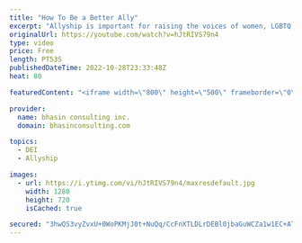 ```yaml
---
title: "How To Be a Better Ally"
excerpt: "Allyship is important for raising the voices of women, LGBTQ communities, and other marginalized groups, but it can be easy for privileged allies to co-opt these spaces. Ritu Bhasin explains how to avoid co-opting as an ally and what you should do instead.  - - - - -   bhasin consulting inc. (bci) is"
originalUrl: https://youtube.com/watch?v=hJtRIVS79n4
type: video
price: Free
length: PT53S
publishedDateTime: 2022-10-28T23:33:48Z
heat: 80

featuredContent: "<iframe width=\"800\" height=\"500\" frameborder=\"0\" src=\"https://www.youtube.com/embed/hJtRIVS79n4\" allow=\"accelerometer; autoplay; encrypted-media; gyroscope; picture-in-picture\" allowfullscreen></iframe>"

provider:
  name: bhasin consulting inc.
  domain: bhasinconsulting.com

topics:
  - DEI
  - Allyship

images:
  - url: https://i.ytimg.com/vi/hJtRIVS79n4/maxresdefault.jpg
    width: 1280
    height: 720
    isCached: true

secured: "3hwQS3vyZvxU+0WoPKMjJ0t+NuQq/CcFnXTLDLrDEBl0jbaGuWCZa1w1EC+ATeO0rXpr4MI1s6KN90J766GAPLU3yg4w2ttO2AlzbcgSkd1uW+CmZJMRzllo8ch1oYFiPlkwD6h+9aVJLljAYPynMExO47UScJFtkUBbtGVtZoQFY1cLg+RV6ziHS4b6GpDGnXRGAINFNBDi49Ym3WkmLxZFkba3yy5HGjGqaxo+zNghut0qrJE+UQpZc8TgHoLafaWKf/ddfQEcHeDyGcH8d5jvB9+ZIpjEns4dSV6t3Ky5tiLZ/MENzq8ahr2qFrPlCbQZkxGNbtfcPm4UdOWBRp/elbFajaybHtn9W0eUq4W1TIeL3C9wopGoVvTLSosG9OIMPRCuy01SBXzeqlJY982OtjM+f4PCIknxl7SEhps=;3vcxb9t98zKtUZAuxLVBoA=="
---
```



